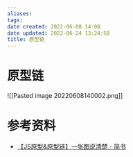 ```yaml
---
aliases: 
tags: 
date created: 2022-06-08 14:00
date updated: 2022-06-24 13:24:58
title: 原型链
---
```


# 原型链

![[Pasted image 20220608140002.png]]

# 参考资料

- [【JS原型&原型链】一张图说清楚 - 简书](https://www.jianshu.com/p/423f72d502c2)

